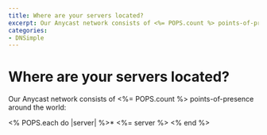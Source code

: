 ```yaml
---
title: Where are your servers located?
excerpt: Our Anycast network consists of <%= POPS.count %> points-of-presence around the world.
categories:
- DNSimple
---
```


# Where are your servers located?

Our Anycast network consists of <%= POPS.count %> points-of-presence around the world:

<% POPS.each do |server| %>* <%= server %>
<% end %>
